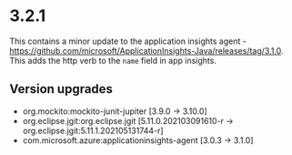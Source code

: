 # 3.2.1

This contains a minor update to the application insights agent - https://github.com/microsoft/ApplicationInsights-Java/releases/tag/3.1.0.
This adds the http verb to the `name` field in app insights.

## Version upgrades

- org.mockito:mockito-junit-jupiter [3.9.0 -> 3.10.0]
- org.eclipse.jgit:org.eclipse.jgit [5.11.0.202103091610-r -> org.eclipse.jgit:5.11.1.202105131744-r]
- com.microsoft.azure:applicationinsights-agent [3.0.3 -> 3.1.0]
